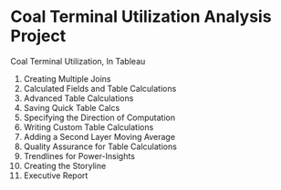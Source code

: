 # Coal Terminal Utilization Analysis Project
Coal Terminal Utilization, In Tableau

<ol>
    <li>Creating Multiple Joins</li>
    <li>Calculated Fields and Table Calculations</li>
    <li>Advanced Table Calculations</li>
    <li>Saving Quick Table Calcs</li>
    <li>Specifying the Direction of Computation</li>
    <li>Writing Custom Table Calculations</li>
    <li>Adding a Second Layer Moving Average</li>
    <li>Quality Assurance for Table Calculations</li>
    <li>Trendlines for Power-Insights</li>
    <li>Creating the Storyline</li>
    <li>Executive Report</li>
</ol>


    